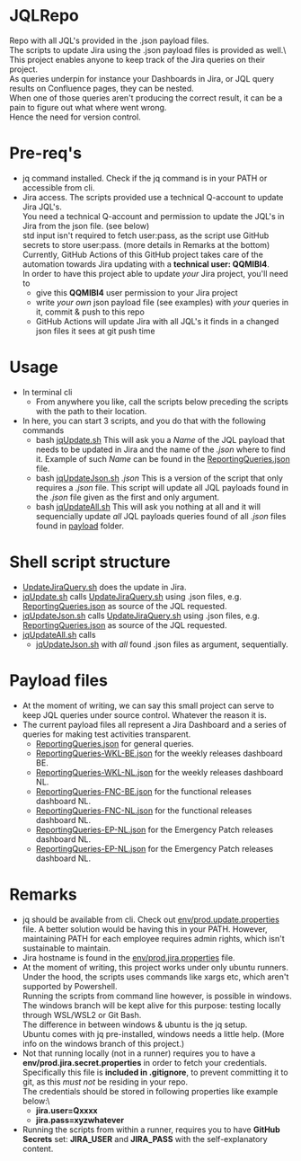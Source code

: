 # JQLRepo
Repo with all JQL's provided in the .json payload files.\
The scripts to update Jira using the .json payload files is provided as well.\\
This project enables anyone to keep track of the Jira queries on their project.\
As queries underpin for instance your Dashboards in Jira, or JQL query results on Confluence pages, they can be nested.\
When one of those queries aren't producing the correct result, it can be a pain to figure out what where went wrong.\
Hence the need for version control.

# Pre-req's
* jq command installed.  Check if the jq command is in your PATH or accessible from cli. 
* Jira access. The scripts provided use a technical Q-account to update Jira JQL's.\
You need a technical Q-account and permission to update the JQL's in Jira from the json file. (see below)\
std input isn't required to fetch user:pass, as the script use GitHub secrets to store user:pass. (more details in Remarks at the bottom)\
Currently, GitHub Actions of this GitHub project takes care of the automation towards Jira updating with a **technical user:  QQMIBI4**.\
In order to have this project able to update *your* Jira project, you'll need to  
  - give this **QQMIBI4** user permission to your Jira project
  - write *your own* json payload file (see examples) with *your* queries in it, commit & push to this repo
  - GitHub Actions will update Jira with all JQL's it finds in a changed json files it sees at git push time
  
# Usage
* In terminal cli 
  - From anywhere you like, call the scripts below preceding the scripts with the path to their location. 
* In here, you can start 3 scripts, and you do that with the following commands 
  - bash [jqUpdate.sh](./JiraReporting/jqUpdate.sh)
This will ask you a *Name* of the JQL payload that needs to be updated in Jira and the name of the *.json* where to find it. Example of such *Name* can be found in the [ReportingQueries.json](./JiraReporting/ReportingQueries.json) file. 
  - bash [jqUpdateJson.sh](./JiraReporting/jqUpdateJson.sh) *.json*
This is a version of the script that only requires a *.json* file. This script will update all JQL payloads found in the *.json* file given as the first and only argument. 
  - bash [jqUpdateAll.sh](./JiraReporting/jqUpdateAll.sh)
This will ask you nothing at all and it will sequencially update *all* JQL payloads queries found of all *.json* files found in [payload](./JiraReporting/payload/) folder. 

# Shell script structure
* [UpdateJiraQuery.sh](./JiraReporting/UpdateJiraQuery.sh) does the update in Jira.
* [jqUpdate.sh](./JiraReporting/jqUpdate.sh) calls [UpdateJiraQuery.sh](./JiraReporting/UpdateJiraQuery.sh) using .json files, e.g. [ReportingQueries.json](./JiraReporting/ReportingQueries.json) as source of the JQL requested.
* [jqUpdateJson.sh](./JiraReporting/jqUpdateJson.sh) calls [UpdateJiraQuery.sh](./JiraReporting/UpdateJiraQuery.sh) using .json files, e.g. [ReportingQueries.json](./JiraReporting/ReportingQueries.json) as source of the JQL requested.
* [jqUpdateAll.sh](./JiraReporting/jqUpdateAll.sh) calls 
  - [jqUpdateJson.sh](./JiraReporting/jqUpdateJson.sh) with *all* found .json files as argument, sequentially.

# Payload files
* At the moment of writing, we can say this small project can serve to keep JQL queries under source control.  Whatever the reason it is.
* The current payload files all represent a Jira Dashboard and a series of queries for making test activities transparent. 
  - [ReportingQueries.json](./JiraReporting/payload/ReportingQueries.json) for general queries.
  - [ReportingQueries-WKL-BE.json](./JiraReporting/payload/ReportingQueries-WKL-BE.json) for the weekly releases dashboard BE.
  - [ReportingQueries-WKL-NL.json](./JiraReporting/payload/ReportingQueries-WKL-NL.json) for the weekly releases dashboard NL.
  - [ReportingQueries-FNC-BE.json](./JiraReporting/payload/ReportingQueries-FNC-BE.json) for the functional releases dashboard NL.
  - [ReportingQueries-FNC-NL.json](./JiraReporting/payload/ReportingQueries-FNC-NL.json) for the functional releases dashboard NL.
  - [ReportingQueries-EP-NL.json](./JiraReporting/payload/ReportingQueries-EP-BE.json) for the Emergency Patch releases dashboard NL.
  - [ReportingQueries-EP-NL.json](./JiraReporting/payload/ReportingQueries-EP-NL.json) for the Emergency Patch releases dashboard NL.

# Remarks
* jq should be available from cli. Check out [env/prod.update.properties](./JiraReporting/env/prod.update.properties) file. 
A better solution would be having this in your PATH. 
However, maintaining PATH for each employee requires admin rights, which isn't sustainable to maintain. 
* Jira hostname is found in the [env/prod.jira.properties](./JiraReporting/env/prod.jira.properties) file.
* At the moment of writing, this project works under only ubuntu runners.\
Under the hood, the scripts uses commands like xargs etc, which aren't supported by Powershell.\
Running the scripts from command line however, is possible in windows.\
The windows branch will be kept alive for this purpose: testing locally through WSL/WSL2 or Git Bash.\
The difference in between windows & ubuntu is the jq setup.\
Ubuntu comes with jq pre-installed, windows needs a little help. (More info on the windows branch of this project.) 
* Not that running locally (not in a runner) requires you to have a **env/prod.jira.secret.properties** in order to fetch your credentials.\
Specifically this file is **included in .gitignore**, to prevent committing it to git, as this *must not* be residing in your repo.\
The credentials should be stored in following properties like example below:\
  - **jira.user=Qxxxx**
  - **jira.pass=xyzwhatever**
* Running the scripts from within a runner, requires you to have **GitHub Secrets** set: **JIRA_USER** and **JIRA_PASS** with the self-explanatory content. 
